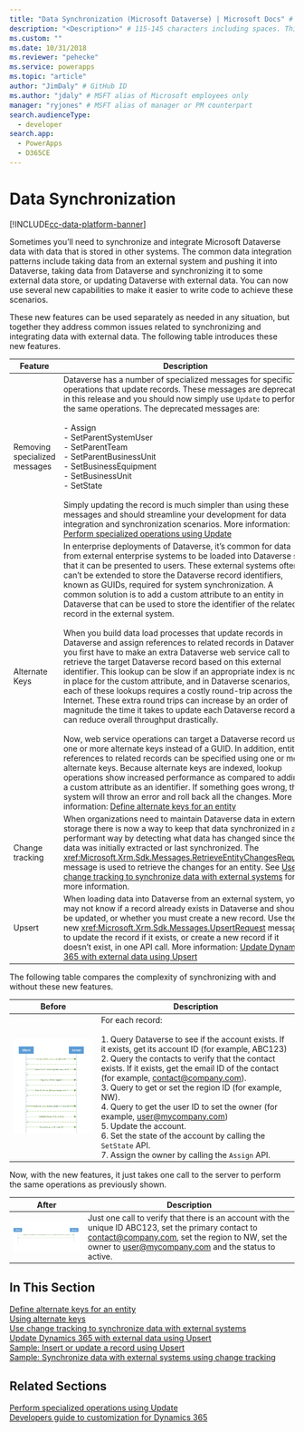 ```yaml
---
title: "Data Synchronization (Microsoft Dataverse) | Microsoft Docs" # Intent and product brand in a unique string of 43-59 chars including spaces
description: "<Description>" # 115-145 characters including spaces. This abstract displays in the search result.
ms.custom: ""
ms.date: 10/31/2018
ms.reviewer: "pehecke"
ms.service: powerapps
ms.topic: "article"
author: "JimDaly" # GitHub ID
ms.author: "jdaly" # MSFT alias of Microsoft employees only
manager: "ryjones" # MSFT alias of manager or PM counterpart
search.audienceType: 
  - developer
search.app: 
  - PowerApps
  - D365CE
---
```

# Data Synchronization

[!INCLUDE[cc-data-platform-banner](../../includes/cc-data-platform-banner.md)]

Sometimes you’ll need to synchronize and integrate Microsoft Dataverse data with data that is stored in other systems. The common data integration patterns include taking data from an external system and pushing it into Dataverse, taking data from Dataverse and synchronizing it to some external data store, or updating Dataverse with external data. You can now use several new capabilities to make it easier to write code to achieve these scenarios.  

 These new features can be used separately as needed in any situation, but together they address common issues related to synchronizing and integrating data with external data. The following table introduces these new features.  


|            Feature            |                                                                                                                                                                                                                                                                                                                                                                                                                                                                                                                                                                                                                                                                                                                                                                                                                                                                                                                                                                                                                                                                                                                                                          Description                                                                                                                                                                                                                                                                                                                                                                                                                                                                                                                                                                                                                                                                                                                                                                                                                                                                                                                                                                                                                                                                                                                                                          |
|-------------------------------|-------------------------------------------------------------------------------------------------------------------------------------------------------------------------------------------------------------------------------------------------------------------------------------------------------------------------------------------------------------------------------------------------------------------------------------------------------------------------------------------------------------------------------------------------------------------------------------------------------------------------------------------------------------------------------------------------------------------------------------------------------------------------------------------------------------------------------------------------------------------------------------------------------------------------------------------------------------------------------------------------------------------------------------------------------------------------------------------------------------------------------------------------------------------------------------------------------------------------------------------------------------------------------------------------------------------------------------------------------------------------------------------------------------------------------------------------------------------------------------------------------------------------------------------------------------------------------------------------------------------------------------------------------------------------------------------------------------------------------------------------------------------------------------------------------------------------------------------------------------------------------------------------------------------------------------------------------------------------------------------------------------------------------------------------------------------------------------------------------------------------------------------------------------------------------------------------------------------------------------------------------------------------------------------------------------------------------|
| Removing specialized messages |                                                                                                                                                                                                                                                                                                                                                                                                                                                                                                                                                                                                                                                                                                                                       Dataverse has a number of specialized messages for specific operations that update records. These messages are deprecated in this release and you should now simply use `Update` to perform the same operations. The deprecated messages are:<br /><br /> -   Assign<br />-   SetParentSystemUser<br />-   SetParentTeam<br />-   SetParentBusinessUnit<br />-   SetBusinessEquipment<br />-   SetBusinessUnit<br />-   SetState<br /><br /> Simply updating the record is much simpler than using these messages and should streamline your development for data integration and synchronization scenarios. More information: [Perform specialized operations using Update](/dynamics365/customer-engagement/developer/org-service/perform-specialized-operations-using-update)                                                                                                                                                                                                                                                                                                                                                                                                                                                                                                                                                                                                                                                                                                                                        |
|        Alternate Keys         | In enterprise deployments of Dataverse, it’s common for data from external enterprise systems to be loaded into Dataverse so that it can be presented to users. These external systems often can’t be extended to store the Dataverse record identifiers, known as GUIDs, required for system synchronization. A common solution is to add a custom attribute to an entity in Dataverse that can be used to store the identifier of the related record in the external system.<br /><br /> When you build data load processes that update records in Dataverse and assign references to related records in Dataverse, you first have to make an extra Dataverse web service call to retrieve the target Dataverse record based on this external identifier. This lookup can be slow if an appropriate index is not in place for the custom attribute, and in Dataverse scenarios, each of these lookups requires a costly round-trip across the Internet. These extra round trips can increase by an order of magnitude the time it takes to update each Dataverse record and can reduce overall throughput drastically.<br /><br /> Now, web service operations can target a Dataverse record using one or more alternate keys instead of a GUID. In addition, entity references to related records can be specified using one or more alternate keys. Because alternate keys are indexed, lookup operations show increased performance as compared to adding a custom attribute as an identifier. If something goes wrong, the system will throw an error and roll back all the changes. More information: [Define alternate keys for an entity](define-alternate-keys-entity.md) |
|        Change tracking        |                                                                                                                                                                                                                                                                                                                                                                                                                                                                                                                                                                                                                                                                                                                                                                                                                                                                         When organizations need to maintain Dataverse data in external storage there is now a way to keep that data synchronized in a performant way by detecting what data has changed since the data was initially extracted or last synchronized. The <xref:Microsoft.Xrm.Sdk.Messages.RetrieveEntityChangesRequest> message is used to retrieve the changes for an entity. See [Use change tracking to synchronize data with external systems](use-change-tracking-synchronize-data-external-systems.md) for more information.                                                                                                                                                                                                                                                                                                                                                                                                                                                                                                                                                                                                                                                                                                                                                                                                                                                                          |
|            Upsert             |                                                                                                                                                                                                                                                                                                                                                                                                                                                                                                                                                                                                                                                                                                                                                                                                                                                 When loading data into Dataverse from an external system, you may not know if a record already exists in Dataverse and should be updated, or whether you must create a new record. Use the new <xref:Microsoft.Xrm.Sdk.Messages.UpsertRequest> message to update the record if it exists, or create a new record if it doesn’t exist, in one API call. More information: [Update Dynamics 365 with external data using Upsert](use-upsert-insert-update-record.md)                                                                                                                                                                                                                                                                                                                                                                                                                                                                                                                                                                                                                                                                                                                                                                                                                                                  |

 The following table compares the complexity of synchronizing with and without these new features.  


|                                                       Before                                                        |                                                                                                                                                                                                                                                                                                                     Description                                                                                                                                                                                                                                                                                                                      |
|---------------------------------------------------------------------------------------------------------------------|------------------------------------------------------------------------------------------------------------------------------------------------------------------------------------------------------------------------------------------------------------------------------------------------------------------------------------------------------------------------------------------------------------------------------------------------------------------------------------------------------------------------------------------------------------------------------------------------------------------------------------------------------|
| ![Update using specialized messages](media/before-carina-dynamics-crm-2015.png "Update using specialized messages") | For each record:<br /><br /> 1.  Query Dataverse to see if the account exists. If it exists, get its account ID (for example, ABC123)<br />2.  Query the contacts to verify that the contact exists. If it exists, get the email ID of the contact (for example, contact@company.com).<br />3.  Query to get or set the region ID (for example, NW).<br />4.  Query to get the user ID to set the owner (for example, user@mycompany.com)<br />5.  Update the account.<br />6.  Set the state of the account by calling the `SetState` API.<br />7.  Assign the owner by calling the `Assign` API. |

 Now, with the new features, it just takes one call to the server to perform the same operations as previously shown.  


|                                                After                                                 |                                                                                                   Description                                                                                                   |
|------------------------------------------------------------------------------------------------------|-----------------------------------------------------------------------------------------------------------------------------------------------------------------------------------------------------------------|
| ![Update using UpdateRequest](media/after-carina-dynamics-crm-2015.png "Update using UpdateRequest") | Just one call to verify that there is an account with the unique ID ABC123, set the primary contact to contact@company.com, set the region to NW, set the owner to user@mycompany.com and the status to active. |

## In This Section  
 [Define alternate keys for an entity](define-alternate-keys-entity.md)<br />
 [Using alternate keys](use-alternate-key-create-record.md)<br />
 [Use change tracking to synchronize data with external systems](use-change-tracking-synchronize-data-external-systems.md)<br />
 [Update Dynamics 365 with external data using Upsert](use-upsert-insert-update-record.md)<br />
 [Sample: Insert or update a record using Upsert](/dynamics365/customer-engagement/developer/sample-insert-update-record-upsert)<br />
 [Sample: Synchronize data with external systems using change tracking](/dynamics365/customer-engagement/developer/sample-synchronize-data-external-systems-using-change-tracking)<br /> 

## Related Sections  
 [Perform specialized operations using Update](/dynamics365/customer-engagement/developer/org-service/perform-specialized-operations-using-update)<br /> 
 [Developers guide to customization for Dynamics 365](/dynamics365/customer-engagement/developer/customize-dev/customize-applications)<br /> 
